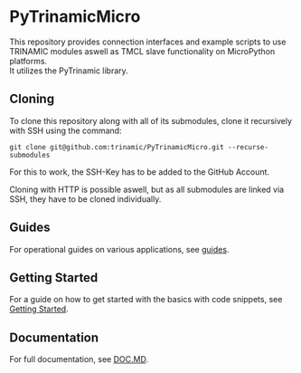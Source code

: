 # PyTrinamicMicro

This repository provides connection interfaces and example scripts to use
TRINAMIC modules aswell as TMCL slave functionality on MicroPython platforms.  
It utilizes the PyTrinamic library.

## Cloning

To clone this repository along with all of its submodules, clone it recursively with SSH using the command:
```
git clone git@github.com:trinamic/PyTrinamicMicro.git --recurse-submodules
```

For this to work, the SSH-Key has to be added to the GitHub Account.

Cloning with HTTP is possible aswell, but as all submodules are linked via SSH, they have to be cloned individually.

## Guides

For operational guides on various applications, see [guides](guides).

## Getting Started

For a guide on how to get started with the basics with code snippets, see [Getting Started](guides/getting_started.md).

## Documentation

For full documentation, see [DOC.MD](DOC.MD).
